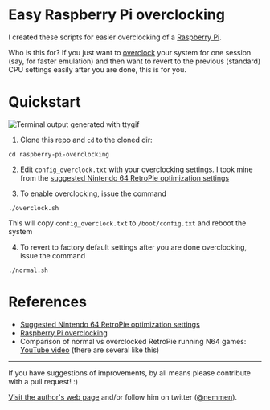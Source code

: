 Easy Raspberry Pi overclocking
===============================

I created these scripts for easier overclocking of a [Raspberry Pi](https://www.raspberrypi.org). 

Who is this for? If you just want to [overclock](http://www.pcworld.com/article/198882/overclocking_for_newbies.html) your system for one session (say, for faster emulation) and then want to revert to the previous (standard) CPU settings easily after you are done, this is for you.

# Quickstart

![Terminal output generated with `ttygif`](./ttygif.gif)

1. Clone this repo and `cd` to the cloned dir:

```shell
cd raspberry-pi-overclocking
```

2. Edit `config_overclock.txt` with your overclocking settings. I took mine from the [suggested Nintendo 64 RetroPie optimization settings](https://github.com/RetroPie/RetroPie-Setup/wiki/Optimization-for-Nintendo-64)

3. To enable overclocking, issue the command 

```shell
./overclock.sh
```

This will copy `config_overclock.txt` to `/boot/config.txt` and reboot the system

4. To revert to factory default settings after you are done overclocking, issue the command 

```shell
./normal.sh
```


# References

- [Suggested Nintendo 64 RetroPie optimization settings](https://github.com/RetroPie/RetroPie-Setup/wiki/Optimization-for-Nintendo-64)
- [Raspberry Pi overclocking](https://github.com/retropie/retropie-setup/wiki/Overclocking)
- Comparison of normal vs overclocked RetroPie running N64 games: [YouTube video](https://www.youtube.com/watch?v=Su9sCHHFvW0) (there are several like this)

- - - 

If you have suggestions of improvements, by all means please contribute with a pull request!  :)

[Visit the author's web page](http://rodrigonemmen.com/) and/or follow him on twitter ([@nemmen](https://twitter.com/nemmen)).